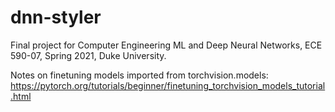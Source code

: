 # dnn-styler
Final project for Computer Engineering ML and Deep Neural Networks, ECE 590-07, Spring 2021, Duke University.

Notes on finetuning models imported from torchvision.models: https://pytorch.org/tutorials/beginner/finetuning_torchvision_models_tutorial.html
